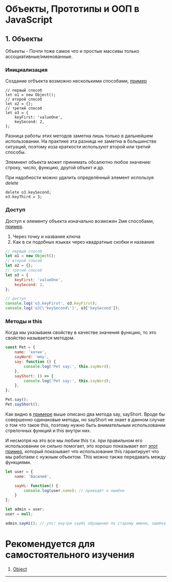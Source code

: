# Объекты, Прототипы и ООП в JavaScript

## 1. Объекты

Объекты - Почти тоже самое что и простые массивы только ассоциативные/именованные.

### Инициализация
Создание огбъекта возможно несколькими способами, [пример][obj-init]
```JS
// первый способ
let o1 = new Object();
// второй способ
let o2 = {};
// третий способ
let o3 = {
	keyFirst: 'valueOne',
	keySecond: 2,
};
```
Разница работы этих методов заметна лишь только в дальнейшем использовании.
На практике эта разница не заметна в большинстве ситуаций, 
поэтому изза краткости используют второй или третий способы.

Элемнент объекта может принимать обсалютно любое значение: 
строку, число, функцию, другой объект и др.

При надобности можно удалить определённый элемент используя _delete_ 
```JS
delete o3.keySecond;
o3.keyThird = 3;
```

### Доступ
Доступ к элементу объекта изначально возможен 2мя способами, [пример][obj-access].
1. Через точку и название ключа 
2. Как в си подобных языках через квадратные скобки и название 
```javascript
// первый способ
let o1 = new Object();
// второй способ
let o2 = {};
// третий способ
let o3 = {
	keyFirst: 'valueOne',
	keySecond: 2,
};

// доступ
console.log('o3.keyFirst', o3.keyFirst);
console.log('o3[\'keySecond\']', o3['keySecond']);
```

### Методы и this
Когда мы указываем свойству в качестве значения функцию, то это свойство называется методом.
```javascript
const Pet = {
	name: 'котик',
	sayWord: 'мяу',
	say: function () {
		console.log('Pet say:', this.sayWord);
	},
	sayShort: () => {
		console.log('Pet say:', this.sayWord);
	},
};

Pet.say();
Pet.sayShort();
```
Как видно в [примере][obj-methods] выше описано два метода say, sayShort.
Вроде бы совершенно одинаковые методы, но sayShort не знает в данном случае о том что такое this, 
поэтому нужно быть внимательным использовании стрелочных функций и this внутри них.

И несмотря на это все мы любим this т.к. при правильном его использовании он сильно помогает, 
это хорошо показывает вот [этот пример][obj-methods-why-this], который показывает что использование 
this гарантирует что мы работаем с нужным объектом. This можно также передавать между функциями. 
```javascript
let user = {
	name: 'Василий',

	sayHi: function() {
		console.log(user.name); // приведёт к ошибке
	}
};

let admin = user;
user = null;

admin.sayHi(); // упс! внутри sayHi обращение по старому имени, ошибка!
```


# Рекомендуется для самостоятельного изучения
1. [Object][lib-obj]

---
[obj-init]:<./examples/1-obj-init.js>
[obj-access]:<./examples/2-obj-access.js>
[obj-methods]:<./examples/3-obj-methods.js>
[obj-methods-why-this]:<./examples/4-obj-methods-why-this.js>

[lib-obj]:<https://developer.mozilla.org/ru/docs/Web/JavaScript/Reference/Global_Objects/Object>